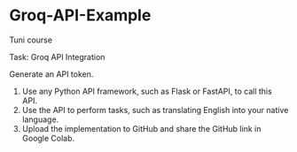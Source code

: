 # Groq-API-Example
Tuni course

Task: Groq API Integration 

Generate an API token. 
1. Use any Python API framework, such as Flask or FastAPI, to call this API. 
2. Use the API to perform tasks, such as translating English into your native 
language. 
3. Upload the implementation to GitHub and share the GitHub link in Google Colab. 
